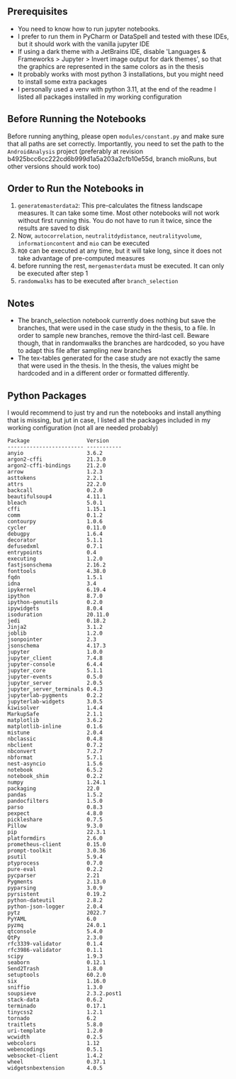 ## Prerequisites
* You need to know how to run jupyter notebooks.
* I prefer to run them in PyCharm or DataSpell and tested with these IDEs, but it should work with the vanilla jupyter
IDE
* If using a dark theme with a JetBrains IDE, disable 'Languages & Frameworks > Jupyter >
Invert image output for dark themes', so that the graphics are represented in the same colors as in the thesis
* It probably works with most python 3 installations, but you might need to install some extra packages
* I personally used a venv with python 3.11, at the end of the readme I listed all packages installed in my working
configuration

## Before Running the Notebooks
Before running anything, please open `modules/constant.py` and make sure that all paths are set correctly.
Importantly, you need to set the path to the `AndroidAnalysis` project
(preferably at revision b4925bcc6cc222cd6b999d1a5a203a2cfb10e55d, branch mioRuns, but other versions should work too)

## Order to Run the Notebooks in
1. `generatemasterdata2`: This pre-calculates the fitness landscape measures.
It can take some time.
Most other notebooks will not work without first running this.
You do not have to run it twice, since the results are saved to disk
2. Now, `autocorrelation`, `neutralitdydistance`, `neutralityvolume`, `informationcontent` 
and `mio` can be executed
3. `RQ0` can be executed at any time, but it will take long, since it does not take advantage of pre-computed measures
4. before running the rest, `mergemasterdata` must be executed.
It can only be executed after step 1
5. `randomwalks` has to be executed after `branch_selection`

## Notes
* The branch_selection notebook currently does nothing but save the branches, that were used in the case study in the thesis,
to a file.
In order to sample new branches, remove the third-last cell.
Beware though, that in randomwalks the branches are hardcoded, so you have to adapt this file after sampling new
branches
* The tex-tables generated for the case study are not exactly the same that were used in the thesis.
In the thesis, the values might be hardcoded and in a different order or formatted differently.

## Python Packages
I would recommend to just try and run the notebooks and install anything that is missing, but jut in case, I listed 
all the packages included in my working configuration (not all are needed probably)

    Package                  Version
    ------------------------ -----------
    anyio                    3.6.2
    argon2-cffi              21.3.0
    argon2-cffi-bindings     21.2.0
    arrow                    1.2.3
    asttokens                2.2.1
    attrs                    22.2.0
    backcall                 0.2.0
    beautifulsoup4           4.11.1
    bleach                   5.0.1
    cffi                     1.15.1
    comm                     0.1.2
    contourpy                1.0.6
    cycler                   0.11.0
    debugpy                  1.6.4
    decorator                5.1.1
    defusedxml               0.7.1
    entrypoints              0.4
    executing                1.2.0
    fastjsonschema           2.16.2
    fonttools                4.38.0
    fqdn                     1.5.1
    idna                     3.4
    ipykernel                6.19.4
    ipython                  8.7.0
    ipython-genutils         0.2.0
    ipywidgets               8.0.4
    isoduration              20.11.0
    jedi                     0.18.2
    Jinja2                   3.1.2
    joblib                   1.2.0
    jsonpointer              2.3
    jsonschema               4.17.3
    jupyter                  1.0.0
    jupyter_client           7.4.8
    jupyter-console          6.4.4
    jupyter_core             5.1.1
    jupyter-events           0.5.0
    jupyter_server           2.0.5
    jupyter_server_terminals 0.4.3
    jupyterlab-pygments      0.2.2
    jupyterlab-widgets       3.0.5
    kiwisolver               1.4.4
    MarkupSafe               2.1.1
    matplotlib               3.6.2
    matplotlib-inline        0.1.6
    mistune                  2.0.4
    nbclassic                0.4.8
    nbclient                 0.7.2
    nbconvert                7.2.7
    nbformat                 5.7.1
    nest-asyncio             1.5.6
    notebook                 6.5.2
    notebook_shim            0.2.2
    numpy                    1.24.1
    packaging                22.0
    pandas                   1.5.2
    pandocfilters            1.5.0
    parso                    0.8.3
    pexpect                  4.8.0
    pickleshare              0.7.5
    Pillow                   9.3.0
    pip                      22.3.1
    platformdirs             2.6.0
    prometheus-client        0.15.0
    prompt-toolkit           3.0.36
    psutil                   5.9.4
    ptyprocess               0.7.0
    pure-eval                0.2.2
    pycparser                2.21
    Pygments                 2.13.0
    pyparsing                3.0.9
    pyrsistent               0.19.2
    python-dateutil          2.8.2
    python-json-logger       2.0.4
    pytz                     2022.7
    PyYAML                   6.0
    pyzmq                    24.0.1
    qtconsole                5.4.0
    QtPy                     2.3.0
    rfc3339-validator        0.1.4
    rfc3986-validator        0.1.1
    scipy                    1.9.3
    seaborn                  0.12.1
    Send2Trash               1.8.0
    setuptools               60.2.0
    six                      1.16.0
    sniffio                  1.3.0
    soupsieve                2.3.2.post1
    stack-data               0.6.2
    terminado                0.17.1
    tinycss2                 1.2.1
    tornado                  6.2
    traitlets                5.8.0
    uri-template             1.2.0
    wcwidth                  0.2.5
    webcolors                1.12
    webencodings             0.5.1
    websocket-client         1.4.2
    wheel                    0.37.1
    widgetsnbextension       4.0.5
